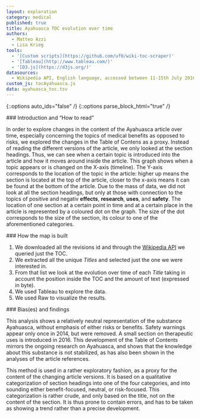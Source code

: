```yaml
---
layout: exploration
category: medical
published: true
title: Ayahuasca TOC evolution over time
authors:
  - Matteo Azzi
  - Lisa Krieg
tools:
  - '[Custom scripts](https://github.com/uf0/wiki-toc-scraper)'
  - '[Tableau](http://www.tableau.com/)'
  - '[D3.js](https://d3js.org/)'
datasources:
  - Wikipedia API, English language, accessed between 11-15th July 2016
custom_js: tocAyahuasca.js
data: ayahuasca_toc.tsv
---
```

{::options auto_ids="false" /}
{::options parse_block_html="true" /}
<div class="intro">
### Introduction and “How to read”

In order to explore changes in the content of the Ayahuasca article over time, especially concerning the topics of medical benefits as opposed to risks, we explored the changes in the Table of Contens as a proxy. Instead of reading the different versions of the article, we only looked at the section headings. Thus, we can see when a certain topic is introduced into the article and how it moves around inside the article.
This graph shows when a topic appears or is changed on the X-axis (timeline). The Y-axis corresponds to the location of the topic in the article: higher up means the section is located at the top of the article, closer to the x-axis means it can be found at the bottom of the article.
Due to the mass of data, we did not look at all the section headings, but only at those with connection to the topics of positive and negativ **effects**, **research**, **uses**, and **safety**. The location of one section at a certain point in time and at a certain place in the article is represented by a coloured dot on the graph. The size of the dot corresponds to the size of the section, its colour to one of the aforementioned categories.
</div>

<div class="protocol">
### How the map is built

1. We downloaded all the revisions id and through the [Wikipedia API](https://en.wikipedia.org/w/api.php?action=help&modules=parse) we queried just the TOC.
2. We extracted all the unique _Titles_ and selected just the one we were interested in.
3. From that list we look at the evolution over time of each _Title_ taking in account the position inside the TOC and the amount of text (expressed in byte).
4. We used Tableau to explore the data.
5. We used Raw to visualize the results.

</div>

<div class="findings">
### Bias(es) and findings

This analysis shows a relatively neutral representation of the substance Ayahuasca, without emphasis of either risks or benefits. Safety warnings appear only once in 2014, but were removed. A small section on therapeutic uses is introduced in 2016. This development of the Table of Contents mirrors the ongoing research on Ayahuasca, and shows that the knowledge about this substance is not stabilized, as has also been shown in the analyses of the article references.

This method is used in a rather exploratory fashion, as a proxy for the content of the changing article versions. It is based on a qualitative categorization of section headings into one of the four categories, and into sounding either benefit-focused, neutral, or risk-focused. This categorization is rather crude, and only based on the title, not on the content of the section. It is thus prone to contain errors, and has to be taken as showing a trend rather than a precise development.
</div>
